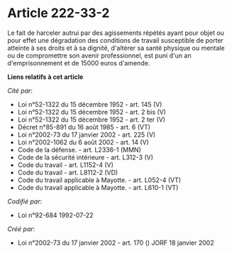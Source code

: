 # Article 222-33-2

Le fait de harceler autrui par des agissements répétés ayant pour objet ou pour effet une dégradation des conditions de
travail susceptible de porter atteinte à ses droits et à sa dignité, d'altérer sa santé physique ou mentale ou de
compromettre son avenir professionnel, est puni d'un an d'emprisonnement et de 15000 euros d'amende.

**Liens relatifs à cet article**

_Cité par_:

  - Loi n°52-1322 du 15 décembre 1952 - art. 145 (V)
  - Loi n°52-1322 du 15 décembre 1952 - art. 2 bis (V)
  - Loi n°52-1322 du 15 décembre 1952 - art. 2 ter (V)
  - Décret n°85-891 du 16 août 1985 - art. 6 (VT)
  - Loi n°2002-73 du 17 janvier 2002 - art. 225 (V)
  - Loi n°2002-1062 du 6 août 2002 - art. 14 (V)
  - Code de la défense. - art. L2336-1 (MMN)
  - Code de la sécurité intérieure - art. L312-3 (V)
  - Code du travail - art. L1152-4 (V)
  - Code du travail - art. L8112-2 (VD)
  - Code du travail applicable à Mayotte. - art. L052-4 (VT)
  - Code du travail applicable à Mayotte. - art. L610-1 (VT)

_Codifié par_:

  - Loi n°92-684 1992-07-22

_Créé par_:

  - Loi n°2002-73 du 17 janvier 2002 - art. 170 () JORF 18 janvier 2002
